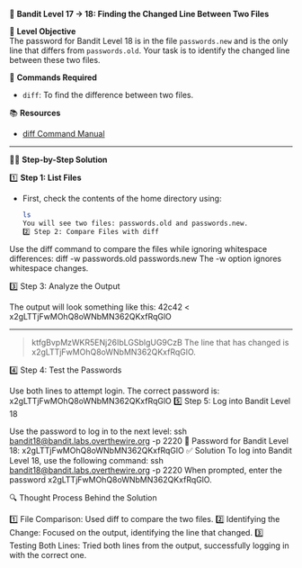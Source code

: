 🏁 **Bandit Level 17 -> 18: Finding the Changed Line Between Two Files**

🎯 **Level Objective**  
The password for Bandit Level 18 is in the file `passwords.new` and is the only line that differs from `passwords.old`. Your task is to identify the changed line between these two files.

🔧 **Commands Required**

- `diff`: To find the difference between two files.

📚 **Resources**

- [diff Command Manual](https://man7.org/linux/man-pages/man1/diff.1.html)

---

🧑‍💻 **Step-by-Step Solution**

1️⃣ **Step 1: List Files**

- First, check the contents of the home directory using:
  ```bash
  ls
  You will see two files: passwords.old and passwords.new.
  2️⃣ Step 2: Compare Files with diff
  ```

Use the diff command to compare the files while ignoring whitespace differences:
diff -w passwords.old passwords.new
The -w option ignores whitespace changes.

3️⃣ Step 3: Analyze the Output

The output will look something like this:
42c42
< x2gLTTjFwMOhQ8oWNbMN362QKxfRqGlO

---

> ktfgBvpMzWKR5ENj26IbLGSblgUG9CzB
> The line that has changed is x2gLTTjFwMOhQ8oWNbMN362QKxfRqGlO.

4️⃣ Step 4: Test the Passwords

Use both lines to attempt login. The correct password is:
x2gLTTjFwMOhQ8oWNbMN362QKxfRqGlO
5️⃣ Step 5: Log into Bandit Level 18

Use the password to log in to the next level:
ssh bandit18@bandit.labs.overthewire.org -p 2220
🔑 Password for Bandit Level 18:
x2gLTTjFwMOhQ8oWNbMN362QKxfRqGlO
✅ Solution
To log into Bandit Level 18, use the following command:
ssh bandit18@bandit.labs.overthewire.org -p 2220
When prompted, enter the password x2gLTTjFwMOhQ8oWNbMN362QKxfRqGlO.

🔍 Thought Process Behind the Solution

1️⃣ File Comparison: Used diff to compare the two files.
2️⃣ Identifying the Change: Focused on the output, identifying the line that changed.
3️⃣ Testing Both Lines: Tried both lines from the output, successfully logging in with the correct one.
